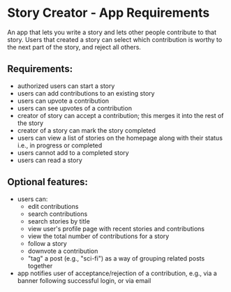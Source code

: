 # Story Creator - App Requirements

An app that lets you write a story and lets other people contribute to that story. Users that created a story can select which contribution is worthy to the next part of the story, and reject all others.

## Requirements:
* authorized users can start a story
* users can add contributions to an existing story
* users can upvote a contribution
* users can see upvotes of a contribution
* creator of story can accept a contribution; this merges it into the rest of the story
* creator of a story can mark the story completed
* users can view a list of stories on the homepage along with their status i.e., in progress or completed
* users cannot add to a completed story
* users can read a story

## Optional features:
* users can: 
  * edit contributions
  * search contributions
  * search stories by title
  * view user's profile page with recent stories and contributions
  * view the total number of contributions for a story
  * follow a story
  * downvote a contribution
  * "tag" a post (e.g., "sci-fi") as a way of grouping related posts together
* app notifies user of acceptance/rejection of a contribution, e.g., via a banner following successful login, or via email
